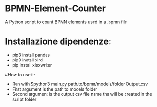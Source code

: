 # BPMN-Element-Counter
A Python script to count BPMN elements used in a .bpmn file

# Installazione dipendenze:
- pip3 install pandas
- pip3 install xlrd
- pip install xlsxwriter

#How to use it:

- Run with $python3 main.py path/to/bpmn/models/folder Output.csv
- First argument is the path to models folder
- Second argument is the output csv file name tha will be created in the script folder